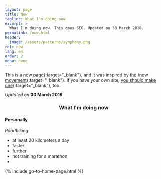 ```yaml
---
layout: page
title: Now
tagline: What I'm doing now
excerpt: >
  What I'm doing now. This goes SEO. Updated on 30 March 2018.
permalink: /now.html
header:
  image: /assets/patterns/symphony.png
ref: now
lang: en
order: 2
menu: none
---
```

This is a [now page](http://nownownow.com/about){:target="_blank"}, and it was inspired by [the /now movement](https://sivers.org/nowff){:target="_blank"}. If you have your own site, [you should make one](http://nownownow.com/about){:target="_blank"}, too.

_Updated on_ **30 March 2018**.

<center>

### What I'm doing now

</center>

#### Personally

*Roadbiking*
* at least 20 kilometers a day
* faster
* further
* not training for a marathon
* 

{% include go-to-home-page.html %}
